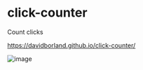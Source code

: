 # click-counter
Count clicks

https://davidborland.github.io/click-counter/

![image](https://user-images.githubusercontent.com/289957/222552347-ddf3830f-71c6-43b2-a472-a8bd547e4861.png)
